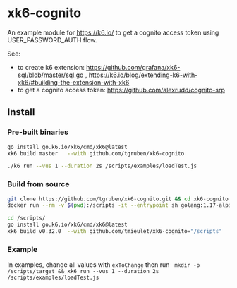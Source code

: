 # xk6-cognito

An example module for https://k6.io/ to get a cognito access token using USER_PASSWORD_AUTH flow.

See:
- to create k6 extension: https://github.com/grafana/xk6-sql/blob/master/sql.go , https://k6.io/blog/extending-k6-with-xk6/#building-the-extension-with-xk6 
- to get a cognito access token: https://github.com/alexrudd/cognito-srp


## Install

### Pre-built binaries 

``` sh
go install go.k6.io/xk6/cmd/xk6@latest
xk6 build master   --with github.com/tgruben/xk6-cognito

./k6 run --vus 1 --duration 2s /scripts/examples/loadTest.js

```

### Build from source


``` sh
git clone https://github.com/tgruben/xk6-cognito.git && cd xk6-cognito
docker run --rm -v $(pwd):/scripts -it --entrypoint sh golang:1.17-alpine

cd /scripts/
go install go.k6.io/xk6/cmd/xk6@latest
xk6 build v0.32.0  --with github.com/tmieulet/xk6-cognito="/scripts"


```

### Example

In examples, change all values with ```exToChange``` then run ``` mkdir -p /scripts/target && xk6 run --vus 1 --duration 2s /scripts/examples/loadTest.js```
